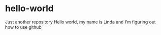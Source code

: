 # hello-world
Just another repository
Hello world, my name is Linda and I'm figuring out how to use github
